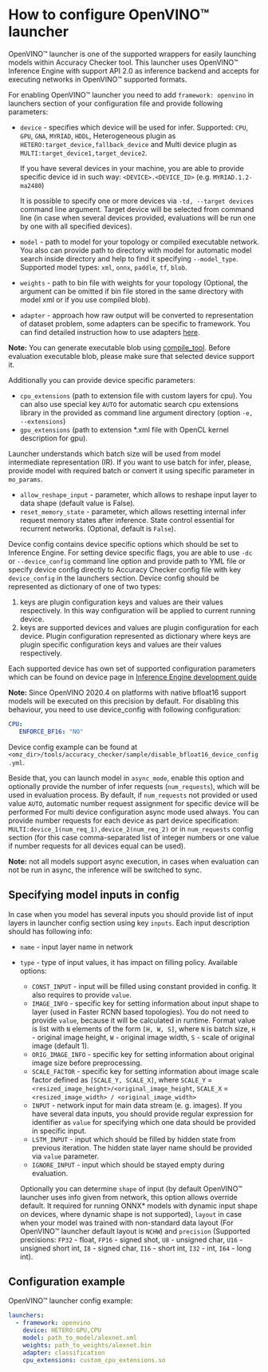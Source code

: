 # How to configure OpenVINO™ launcher

OpenVINO™ launcher is one of the supported wrappers for easily launching models within Accuracy Checker tool. This launcher uses OpenVINO™ Inference Engine with support API 2.0 as inference backend and accepts for executing networks in OpenVINO™ supported formats.

For enabling OpenVINO™ launcher you need to add `framework: openvino` in launchers section of your configuration file and provide following parameters:

* `device` - specifies which device will be used for infer. Supported: `CPU`, `GPU`, `GNA`, `MYRIAD`, `HDDL`,
    Heterogeneous plugin as `HETERO:target_device,fallback_device` and Multi device plugin as `MULTI:target_device1,target_device2`.

    If you have several devices in your machine, you are able to provide specific device id in such way: `<DEVICE>.<DEVICE_ID>` (e.g. `MYRIAD.1.2-ma2480`)

    It is possible to specify one or more devices via `-td, --target devices` command line argument. Target device will be selected from command line (in case when several devices provided, evaluations will be run one by one with all specified devices).
* `model` - path to model for your topology or compiled executable network. You also can provide path to directory with model for automatic model search inside directory and help to find it specifying `--model_type`. Supported model types: `xml`, `onnx`, `paddle`, `tf`, `blob`.
* `weights` - path to bin file with weights for your topology (Optional, the argument can be omitted if bin file stored in the same directory with model xml or if you use compiled blob).
* `adapter` - approach how raw output will be converted to representation of dataset problem, some adapters can be specific to framework. You can find detailed instruction how to use adapters [here](../adapters/README.md).

**Note:**
   You can generate executable blob using [compile_tool](https://docs.openvino.ai/latest/_inference_engine_tools_compile_tool_README.html).
   Before evaluation executable blob, please make sure that selected device support it.

Additionally you can provide device specific parameters:

* `cpu_extensions` (path to extension file with custom layers for cpu). You can also use special key `AUTO` for automatic search cpu extensions library in the provided as command line argument directory (option `-e, --extensions`)
* `gpu_extensions` (path to extension *.xml file with OpenCL kernel description for gpu).

Launcher understands which batch size will be used from model intermediate representation (IR). If you want to use batch for infer, please, provide model with required batch or convert it using specific parameter in `mo_params`.

* `allow_reshape_input` - parameter, which allows to reshape input layer to data shape (default value is False).
* `reset_memory_state` - parameter, which allows resetting internal infer request memory states after inference. State control essential for recurrent networks. (Optional, default is `False`).


Device config contains device specific options which should be set to Inference Engine. For setting device specific flags, you are able to use `-dc` or `--device_config` command line option and provide path to YML file or specify device config directly to Accuracy Checker config file with key `device_config` in the launchers section. Device config should be represented as dictionary of one of two types:
1. keys are plugin configuration keys and values are their values respectively. In this way configuration will be applied to current running device.
2. keys are supported devices and values are plugin configuration for each device. Plugin configuration represented as dictionary where keys are plugin specific configuration keys and values are their values respectively.

Each supported device has own set of supported configuration parameters which can be found on device page in [Inference Engine development guide](https://docs.openvino.ai/latest/_docs_IE_DG_supported_plugins_Supported_Devices.html)

**Note:** Since OpenVINO 2020.4 on platforms with native bfloat16 support models will be executed on this precision by default. For disabling this behaviour, you need to use device_config with following configuration:
```yml
CPU:
   ENFORCE_BF16: "NO"
```
Device config example can be found at `<omz_dir>/tools/accuracy_checker/sample/disable_bfloat16_device_config.yml`.

Beside that, you can launch model in `async_mode`, enable this option and optionally provide the number of infer requests (`num_requests`), which will be used in evaluation process. By default, if `num_requests` not provided or used value `AUTO`, automatic number request assignment for specific device will be performed
For multi device configuration async mode used always. You can provide number requests for each device as part device specification: `MULTI:device_1(num_req_1),device_2(num_req_2)` or in `num_requests` config section (for this case comma-separated list of integer numbers or one value if number requests for all devices equal can be used).

**Note:** not all models support async execution, in cases when evaluation can not be run in async, the inference will be switched to sync.

## Specifying model inputs in config

In case when you model has several inputs you should provide list of input layers in launcher config section using key `inputs`.
Each input description should has following info:
  * `name` - input layer name in network
  * `type` - type of input values, it has impact on filling policy. Available options:
    * `CONST_INPUT` - input will be filled using constant provided in config. It also requires to provide `value`.
    * `IMAGE_INFO` - specific key for setting information about input shape to layer (used in Faster RCNN based topologies). You do not need to provide `value`, because it will be calculated in runtime. Format value is list with `N` elements of the form `[H, W, S]`, where `N` is batch size, `H` - original image height, `W` - original image width, `S` - scale of original image (default 1).
    * `ORIG_IMAGE_INFO` - specific key for setting information about original image size before preprocessing.
    * `SCALE_FACTOR` - specific key for setting information about image scale factor defined as `[SCALE_Y, SCALE_X]`, where `SCALE_Y` = `<resized_image_height>/<original_image_height`, `SCALE_X` = `<resized_image_width> / <original_image_width>`
    * `INPUT` - network input for main data stream (e. g. images). If you have several data inputs, you should provide regular expression for identifier as `value` for specifying which one data should be provided in specific input.
    * `LSTM_INPUT` - input which should be filled by hidden state from previous iteration. The hidden state layer name should be provided via `value` parameter.
    * `IGNORE_INPUT` - input which should be stayed empty during evaluation.

    Optionally you can determine `shape` of input (by default OpenVINO™ launcher uses info given from network, this option allows override default. It required for running ONNX\* models with dynamic input shape on devices, where dynamic shape is not supported), `layout` in case when your model was trained with non-standard data layout (For OpenVINO™ launcher default layout is `NCHW`)
    and `precision` (Supported precisions: `FP32` - float, `FP16` - signed shot, `U8`  - unsigned char, `U16` - unsigned short int, `I8` - signed char, `I16` - short int, `I32` - int, `I64` - long int).

## Configuration example

OpenVINO™ launcher config example:

```yml
launchers:
  - framework: openvino
    device: HETERO:GPU,CPU
    model: path_to_model/alexnet.xml
    weights: path_to_weights/alexnet.bin
    adapter: classification
    cpu_extensions: custom_cpu_extensions.so
```
